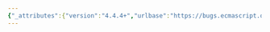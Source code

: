 ```yaml
---
{"_attributes":{"version":"4.4.4+","urlbase":"https://bugs.ecmascript.org/","maintainer":"dherman@mozilla.com"},"bug":{"bug_id":718,"creation_ts":"2012-10-04 22:42:00 -0700","short_desc":"15.10.2.5 + 15.12.3: italicized abstract operation names","delta_ts":"2012-10-26 15:34:23 -0700","product":"Draft for 6th Edition","component":"editorial issue","version":"Rev 10: September 27, 2012 Draft","rep_platform":"All","op_sys":"All","bug_status":"RESOLVED","resolution":"FIXED","priority":"Normal","bug_severity":"normal","everconfirmed":true,"reporter":{"uid":"jmdyck","name":"Michael Dyck"},"assigned_to":{"uid":"allen","name":"Allen Wirfs-Brock"},"long_desc":[{"commentid":1844,"comment_count":0,"who":{"uid":"jmdyck","name":"Michael Dyck"},"bug_when":"2012-10-04 22:42:45 -0700","thetext":"(Like Bug 428 but in different spots.)\n\nIn 15.10.2.5 \"Term\",\nin the definition of abstract operation 'RepeatMatcher',\nthe word 'RepeatMatcher' is italicized.\n\nIn 15.12.3 \"stringify(...)\",\nreferences to the abstract operations 'Str' and 'Quote' are italicized.\n\nIn each case, put the name of the abstract operation in an upright font."},{"commentid":2020,"comment_count":1,"who":{"uid":"allen","name":"Allen Wirfs-Brock"},"bug_when":"2012-10-24 15:05:10 -0700","thetext":"corrected in rev 11 editor's draft"},{"commentid":2155,"comment_count":2,"who":{"uid":"allen","name":"Allen Wirfs-Brock"},"bug_when":"2012-10-26 15:34:23 -0700","thetext":"in October 26, 2012 release draft"}]}}
---
```

